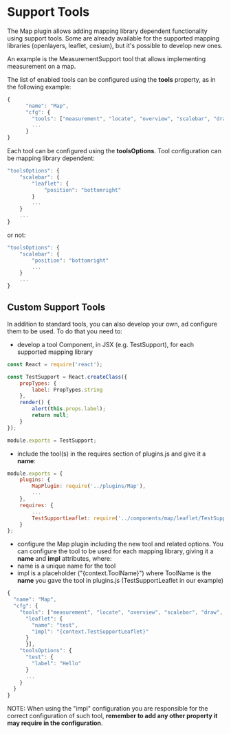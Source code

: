 # Support Tools
The Map plugin allows adding mapping library dependent functionality using support tools. Some are already available for the supported mapping libraries (openlayers, leaflet, cesium), but it's possible to develop new ones.

An example is the MeasurementSupport tool that allows implementing measurement on a map.

The list of enabled tools can be configured using the **tools** property, as in the following example:

```js
{
      "name": "Map",
      "cfg": {
        "tools": ["measurement", "locate", "overview", "scalebar", "draw", "highlight"]
        ...
      }
}
```

Each tool can be configured using the **toolsOptions**. Tool configuration can be mapping library dependent:

```js
"toolsOptions": {
    "scalebar": {
        "leaflet": {
            "position": "bottomright"
        }
        ...
    }
    ...
}
```

or not:

```js
"toolsOptions": {
    "scalebar": {
        "position": "bottomright"
        ...
    }
    ...
}
```

## Custom Support Tools
In addition to standard tools, you can also develop your own, ad configure them to be used. To do that you need to:
 * develop a tool Component, in JSX (e.g. TestSupport), for each supported mapping library

```js
const React = require('react');

const TestSupport = React.createClass({
    propTypes: {
        label: PropTypes.string
    },
    render() {
        alert(this.props.label);
        return null;
    }
});

module.exports = TestSupport;
```
 * include the tool(s) in the requires section of plugins.js and give it a **name**:

```js
module.exports = {
    plugins: {
        MapPlugin: require('../plugins/Map'),
        ...
    },
    requires: {
        ...
        TestSupportLeaflet: require('../components/map/leaflet/TestSupport')
    }
};
```
 * configure the Map plugin including the new tool and related options. You can configure the tool to be used for each mapping library, giving it a **name** and **impl** attributes, where:
  * name is a unique name for the tool
  * impl is a placeholder ("{context.ToolName}") where ToolName is the **name** you gave the tool in plugins.js (TestSupportLeaflet in our example)

```js
{
  "name": "Map",
  "cfg": {
    "tools": ["measurement", "locate", "overview", "scalebar", "draw", {
      "leaflet": {
        "name": "test",
        "impl": "{context.TestSupportLeaflet}"
      }
      }],
    "toolsOptions": {
      "test": {
        "label": "Hello"
      }
      ...
    }
  }
}
```

NOTE: When using the "impl" configuration you are responsible for the correct configuration of such tool, **remember to add any other property it may require in the configuration**.
